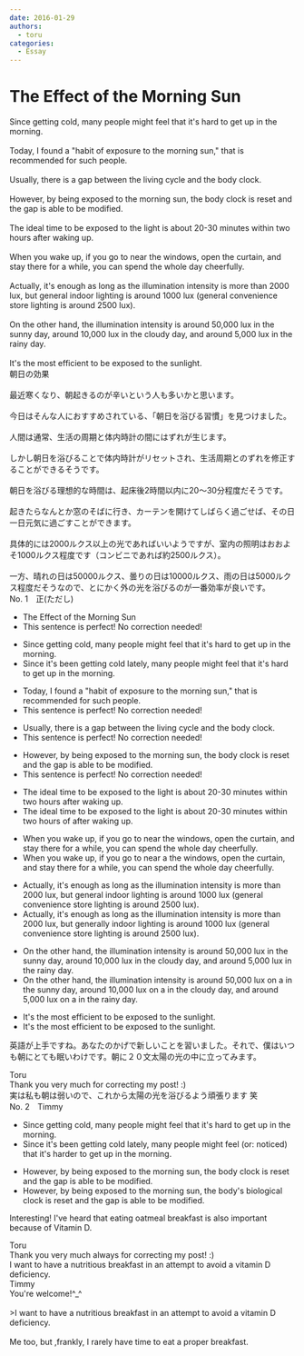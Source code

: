 ```yaml
---
date: 2016-01-29
authors:
  - toru
categories:
  - Essay
---
```


<h1 id="subject_show">The Effect of the Morning Sun</h1>
<div class="date" hidden>Jan 29, 2016 12:41</div>
<div id="post"><div id="body_show_ori">
Since getting cold, many people might feel that it's hard to get up in the morning.<br/><br/>Today, I found a "habit of exposure to the morning sun," that is recommended for such people.<br/><br/>Usually, there is a gap between the living cycle and the body clock.<br/><br/>However, by being exposed to the morning sun, the body clock is reset and the gap is able to be modified.<br/><br/>The ideal time to be exposed to the light is about 20-30 minutes within two hours after waking up.<br/><br/>When you wake up, if you go to near the windows, open the curtain, and stay there for a while, you can spend the whole day cheerfully.<br/><br/>Actually, it's enough as long as the illumination intensity is more than 2000 lux, but general indoor lighting is around 1000 lux (general convenience store lighting is around 2500 lux).<br/><br/>On the other hand, the illumination intensity is around 50,000 lux in the sunny day, around 10,000 lux in the cloudy day, and around 5,000 lux in the rainy day.<br/><br/>It's the most efficient to be exposed to the sunlight.
</div></div>

<!-- more -->

<div id="post_ja"><div id="body_show_mo">
朝日の効果<br/><br/>最近寒くなり、朝起きるのが辛いという人も多いかと思います。<br/><br/>今日はそんな人におすすめされている、「朝日を浴びる習慣」を見つけました。<br/><br/>人間は通常、生活の周期と体内時計の間にはずれが生じます。<br/><br/>しかし朝日を浴びることで体内時計がリセットされ、生活周期とのずれを修正することができるそうです。<br/><br/>朝日を浴びる理想的な時間は、起床後2時間以内に20～30分程度だそうです。<br/><br/>起きたらなんとか窓のそばに行き、カーテンを開けてしばらく過ごせば、その日一日元気に過ごすことができます。<br/><br/>具体的には2000ルクス以上の光であればいいようですが、室内の照明はおおよそ1000ルクス程度です（コンビニであれば約2500ルクス）。<br/><br/>一方、晴れの日は50000ルクス、曇りの日は10000ルクス、雨の日は5000ルクス程度だそうなので、とにかく外の光を浴びるのが一番効率が良いです。
</div></div>
<div id="block"><div class="first_name"> No. 1　<span class="just_name">正(ただし)</span></div><div id="block2">
<ul class="correction_field">
<li class="incorrect">The Effect of the Morning Sun</li>
<li class="corrected perfect">This sentence is perfect! No correction needed!</li>
</ul>
<ul class="correction_field">
<li class="incorrect">Since getting cold, many people might feel that it's hard to get up in the morning.</li>
<li class="corrected correct">
Since<span class="f_blue"> it's been</span> getting cold <span class="f_blue">lately</span>, many people might feel that it's hard to get up in the morning.
</li>
</ul>
<ul class="correction_field">
<li class="incorrect">Today, I found a "habit of exposure to the morning sun," that is recommended for such people.</li>
<li class="corrected perfect">This sentence is perfect! No correction needed!</li>
</ul>
<ul class="correction_field">
<li class="incorrect">Usually, there is a gap between the living cycle and the body clock.</li>
<li class="corrected perfect">This sentence is perfect! No correction needed!</li>
</ul>
<ul class="correction_field">
<li class="incorrect">However, by being exposed to the morning sun, the body clock is reset and the gap is able to be modified.</li>
<li class="corrected perfect">This sentence is perfect! No correction needed!</li>
</ul>
<ul class="correction_field">
<li class="incorrect">The ideal time to be exposed to the light is about 20-30 minutes within two hours after waking up.</li>
<li class="corrected correct">
The ideal time to be exposed to the light is about 20-30 minutes within two hours <span class="f_blue">of</span> <span class="sline">after </span>waking up.
</li>
</ul>
<ul class="correction_field">
<li class="incorrect">When you wake up, if you go to near the windows, open the curtain, and stay there for a while, you can spend the whole day cheerfully.</li>
<li class="corrected correct">
When you wake up, if you go <span class="sline">to</span> near <span class="f_blue">a<span class="sline"> </span></span><span class="sline">the</span> window<span class="sline">s</span>, open the curtain, and stay there for a while, you can spend the whole day cheerfully.
</li>
</ul>
<ul class="correction_field">
<li class="incorrect">Actually, it's enough as long as the illumination intensity is more than 2000 lux, but general indoor lighting is around 1000 lux (general convenience store lighting is around 2500 lux).</li>
<li class="corrected correct">
Actually, it's enough as long as the illumination intensity is more than 2000 lux, but general<span class="f_blue">ly</span> indoor lighting is around 1000 lux (general convenience store lighting is around 2500 lux).
</li>
</ul>
<ul class="correction_field">
<li class="incorrect">On the other hand, the illumination intensity is around 50,000 lux in the sunny day, around 10,000 lux in the cloudy day, and around 5,000 lux in the rainy day.</li>
<li class="corrected correct">
On the other hand, the illumination intensity is around 50,000 lux <span class="f_blue">on a </span><span class="sline">in the</span> sunny day, around 10,000 lux <span class="f_blue">on a</span> <span class="sline">in the</span> cloudy day, and around 5,000 lux <span class="f_blue">on a</span> <span class="sline">in the</span> rainy day.
</li>
</ul>
<ul class="correction_field">
<li class="incorrect">It's the most efficient to be exposed to the sunlight.</li>
<li class="corrected correct">
It's <span class="sline">the</span> most efficient to be exposed to the sunlight.
</li>
</ul>
<p class="comment_small">
 英語が上手ですね。あなたのかげで新しいことを習いました。それで、僕はいつも朝にとても眠いわけです。朝に２０文太陽の光の中に立ってみます。
</p>

</div><div class="name"><span class="just_name">Toru</span><br>
Thank you very much for correcting my post! :)<br/>実は私も朝は弱いので、これから太陽の光を浴びるよう頑張ります 笑
</div>
</div>
<div id="block"><div class="first_name"> No. 2　<span class="just_name">Timmy</span></div><div id="block2">
<ul class="correction_field">
<li class="incorrect">Since getting cold, many people might feel that it's hard to get up in the morning.</li>
<li class="corrected correct">
Since it's been getting cold lately, many people might feel (or: <span class="f_blue">noticed</span>) that it's hard<span class="f_blue">er</span> to get up in the morning.
</li>
</ul>
<ul class="correction_field">
<li class="incorrect">However, by being exposed to the morning sun, the body clock is reset and the gap is able to be modified.</li>
<li class="corrected correct">
However, by being exposed to the morning sun, the body<span class="f_blue">'s biological</span> clock is reset and the gap is able to be modified.
</li>
</ul>
<p class="comment_small">
 Interesting! I've heard that eating oatmeal breakfast is also important because of Vitamin D.
</p>

</div><div class="name"><span class="just_name">Toru</span><br>
Thank you very much always for correcting my post! :)<br/>I want to have a nutritious breakfast in an attempt to avoid a vitamin D deficiency.
</div>
<div class="name"><span class="just_name">Timmy</span><br>
You're welcome!^_^<br/><br/>&gt;I want to have a nutritious breakfast in an attempt to avoid a vitamin D deficiency.<br/><br/>Me too, but ,frankly, I rarely have time to eat a proper breakfast.
</div>
</div>
